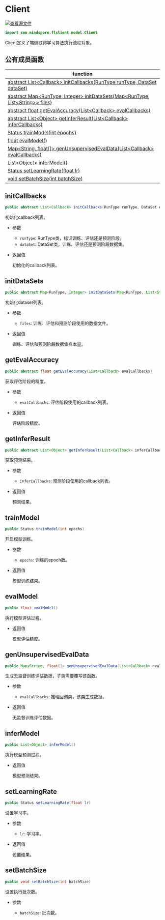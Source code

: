 # Client

[![查看源文件](https://mindspore-website.obs.cn-north-4.myhuaweicloud.com/website-images/r2.0/resource/_static/logo_source.png)](https://gitee.com/mindspore/docs/blob/r2.0/docs/federated/docs/source_zh_cn/java_api_client.md)

```java
import com.mindspore.flclient.model.Client
```

Client定义了端侧联邦学习算法执行流程对象。

## 公有成员函数

| function                   |
| -------------------------------- |
| [abstract List<Callback\> initCallbacks(RunType runType, DataSet dataSet)](#initcallbacks) |
| [abstract Map<RunType, Integer\> initDataSets(Map<RunType, List<String\>\> files)](#initdatasets)    |
| [abstract float getEvalAccuracy(List<Callback\> evalCallbacks)](#getevalaccuracy) |
| [abstract List<Object\> getInferResult(List<Callback\> inferCallbacks)](#getinferresult) |
| [Status trainModel(int epochs)](#trainmodel) |
| [float evalModel()](#evalmodel) |
| [Map<String, float[]\> genUnsupervisedEvalData(List<Callback\> evalCallbacks)](#genunsupervisedevaldata) |
| [List<Object\> inferModel()](#infermodel) |
| [Status setLearningRate(float lr)](#setlearningrate) |
| [void setBatchSize(int batchSize)](#setbatchsize) |

## initCallbacks

```java
public abstract List<Callback> initCallbacks(RunType runType, DataSet dataSet)
```

初始化callback列表。

- 参数

    - `runType`: RunType类，标识训练、评估还是预测阶段。
    - `dataSet`: DataSet类，训练、评估还是预测阶段数据集。

- 返回值

  初始化的callback列表。

## initDataSets

```java
public abstract Map<RunType, Integer> initDataSets(Map<RunType, List<String>> files)
```

初始化dataset列表。

- 参数

    - `files`: 训练、评估和预测阶段使用的数据文件。

- 返回值

  训练、评估和预测阶段数据集样本量。

## getEvalAccuracy

```java
public abstract float getEvalAccuracy(List<Callback> evalCallbacks)
```

获取评估阶段的精度。

- 参数

    - `evalCallbacks`: 评估阶段使用的callback列表。

- 返回值

  评估阶段精度。

## getInferResult

```java
public abstract List<Object> getInferResult(List<Callback> inferCallbacks)
```

获取预测结果。

- 参数

    - `inferCallbacks`: 预测阶段使用的callback列表。

- 返回值

  预测结果。

## trainModel

```java
public Status trainModel(int epochs)
```

开启模型训练。

- 参数

    - `epochs`: 训练的epoch数。

- 返回值

  模型训练结果。

## evalModel

```java
public float evalModel()
```

执行模型评估过程。

- 返回值

  模型评估精度。

## genUnsupervisedEvalData

```java
public Map<String, float[]> genUnsupervisedEvalData(List<Callback> evalCallbacks)
```

生成无监督训练评估数据，子类需要覆写该函数。

- 参数

    - `evalCallbacks`: 推理回调类，该类生成数据。

- 返回值

  无监督训练评估数据。

## inferModel

```java
public List<Object> inferModel()
```

执行模型预测过程。

- 返回值

  模型预测结果。

## setLearningRate

```java
public Status setLearningRate(float lr)
```

设置学习率。

- 参数

    - `lr`: 学习率。

- 返回值

  设置结果。

## setBatchSize

```java
public void setBatchSize(int batchSize)
```

设置执行批次数。

- 参数

    - `batchSize`: 批次数。